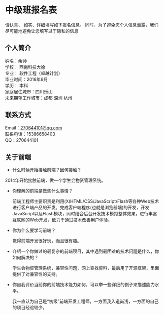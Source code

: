 # 中级班报名表


请认真、 如实、详细填写如下报名信息。
同时，为了避免您个人信息泄露，我们尽可能地避免让您填写过于隐私的信息


## 个人简介


  姓名：余帅  
  学校： 西南科技大徐  
  专业： 软件工程（卓越计划）  
  毕业时间：2016年6月  
  学历： 本科  
  家庭居住城市：四川乐山  
  未来期望工作城市：成都 深圳 杭州

## 联系方式

  
  Email：270644101@qq.com  
  联系电话：15386658403  
  QQ：270644101

## 关于前端

- 什么时候开始接触前端？因何接触？  

2014年开始接触前端，做一个学生会物资管理系统。

- 你理解的前端是做些什么事情？  
  
  
  前端工程师主要职责是利用(X)HTML/CSS/JavaScript/Flash等各种Web技术进行客户端产品的开发。完成客户端程序(也就是浏览器端)的开发，开发JavaScript以及Flash模块，同时结合后台开发技术模拟整体效果，进行丰富互联网的Web开发，致力于通过技术改善用户体验。

- 你为什么要学习前端？

  觉得前端开发很好玩，而且很有趣。

- 介绍一个你做过的最复杂的前端项目，其中遇到最困难的技术问题是什么，你如何解决的？
  
  
  学生会物资管理系统，兼容性问题，网上查找资料，最后用了开源框架，里面提供了对兼容性的支持。

- 你自我评价当前你的前端技术能力如何，可以举一些详细的例子来描述能力水平。
  
  
  我一直认为自己是“初级”前端开发工程师，一方面我入道尚浅，一方面的自己的项目经验较少。
